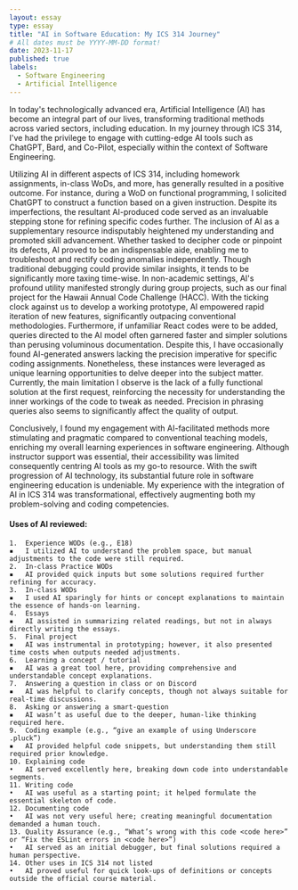 ```yaml
---
layout: essay
type: essay
title: "AI in Software Education: My ICS 314 Journey"
# All dates must be YYYY-MM-DD format!
date: 2023-11-17
published: true
labels:
  - Software Engineering
  - Artificial Intelligence
---
```


In today's technologically advanced era, Artificial Intelligence (AI) has become an integral part of our lives, transforming traditional methods across varied sectors, including education. In my journey through ICS 314, I've had the privilege to engage with cutting-edge AI tools such as ChatGPT, Bard, and Co-Pilot, especially within the context of Software Engineering.

Utilizing AI in different aspects of ICS 314, including homework assignments, in-class WoDs, and more, has generally resulted in a positive outcome. For instance, during a WoD on functional programming, I solicited ChatGPT to construct a function based on a given instruction. Despite its imperfections, the resultant AI-produced code served as an invaluable stepping stone for refining specific codes further. The inclusion of AI as a supplementary resource indisputably heightened my understanding and promoted skill advancement. Whether tasked to decipher code or pinpoint its defects, AI proved to be an indispensable aide, enabling me to troubleshoot and rectify coding anomalies independently. Though traditional debugging could provide similar insights, it tends to be significantly more taxing time-wise.
In non-academic settings, AI's profound utility manifested strongly during group projects, such as our final project for the Hawaii Annual Code Challenge (HACC). With the ticking clock against us to develop a working prototype, AI empowered rapid iteration of new features, significantly outpacing conventional methodologies. Furthermore, if unfamiliar React codes were to be added, queries directed to the AI model often garnered faster and simpler solutions than perusing voluminous documentation. Despite this, I have occasionally found AI-generated answers lacking the precision imperative for specific coding assignments. Nonetheless, these instances were leveraged as unique learning opportunities to delve deeper into the subject matter. Currently, the main limitation I observe is the lack of a fully functional solution at the first request, reinforcing the necessity for understanding the inner workings of the code to tweak as needed. Precision in phrasing queries also seems to significantly affect the quality of output.

Conclusively, I found my engagement with AI-facilitated methods more stimulating and pragmatic compared to conventional teaching models, enriching my overall learning experiences in software engineering. Although instructor support was essential, their accessibility was limited consequently centring AI tools as my go-to resource. With the swift progression of AI technology, its substantial future role in software engineering education is undeniable. My experience with the integration of AI in ICS 314 was transformational, effectively augmenting both my problem-solving and coding competencies.


#### Uses of AI reviewed:
	1.	Experience WODs (e.g., E18)
	▪	I utilized AI to understand the problem space, but manual adjustments to the code were still required.
	2.	In-class Practice WODs
	▪	AI provided quick inputs but some solutions required further refining for accuracy.
	3.	In-class WODs
	▪	I used AI sparingly for hints or concept explanations to maintain the essence of hands-on learning.
	4.	Essays
	▪	AI assisted in summarizing related readings, but not in always directly writing the essays.
	5.	Final project
	▪	AI was instrumental in prototyping; however, it also presented time costs when outputs needed adjustments.
	6.	Learning a concept / tutorial
	▪	AI was a great tool here, providing comprehensive and understandable concept explanations.
	7.	Answering a question in class or on Discord
	▪	AI was helpful to clarify concepts, though not always suitable for real-time discussions.
	8.	Asking or answering a smart-question
	▪	AI wasn’t as useful due to the deeper, human-like thinking required here.
	9.	Coding example (e.g., “give an example of using Underscore .pluck”)
	▪	AI provided helpful code snippets, but understanding them still required prior knowledge.
	10.	Explaining code
	•	AI served excellently here, breaking down code into understandable segments.
	11.	Writing code
	•	AI was useful as a starting point; it helped formulate the essential skeleton of code.
	12.	Documenting code
	•	AI was not very useful here; creating meaningful documentation demanded a human touch.
	13.	Quality Assurance (e.g., “What’s wrong with this code <code here>” or “Fix the ESLint errors in <code here>”)
	•	AI served as an initial debugger, but final solutions required a human perspective.
	14.	Other uses in ICS 314 not listed
	•	AI proved useful for quick look-ups of definitions or concepts outside the official course material.
